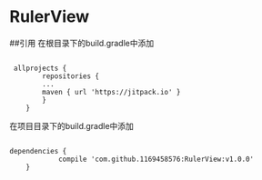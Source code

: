 # RulerView
##引用
在根目录下的build.gradle中添加
<pre><code>
 allprojects {
	    repositories {
        ...
        maven { url 'https://jitpack.io' }
        }
    }
</code></pre>
在项目目录下的build.gradle中添加
<pre><code>
dependencies {
	        compile 'com.github.1169458576:RulerView:v1.0.0'
	}
</code></pre>
